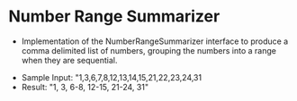 # Number Range Summarizer

- Implementation of the NumberRangeSummarizer interface to produce a comma delimited list of numbers, grouping the numbers into a range when they are sequential.
 
 * Sample Input: "1,3,6,7,8,12,13,14,15,21,22,23,24,31
 * Result: "1, 3, 6-8, 12-15, 21-24, 31"
